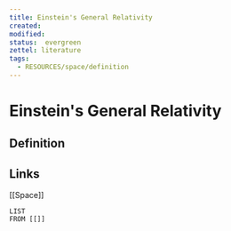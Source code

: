 ```yaml
---
title: Einstein's General Relativity
created: 
modified: 
status:  evergreen
zettel: literature
tags:
  - RESOURCES/space/definition
---
```

# Einstein's General Relativity
## Definition

## Links
[[Space]]
```dataview
LIST
FROM [[]]
```
